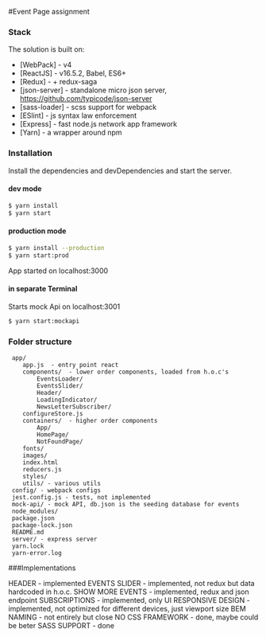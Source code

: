 #Event Page assignment

### Stack

The solution is built on:
* [WebPack] - v4
* [ReactJS] - v16.5.2, Babel, ES6+
* [Redux] - + redux-saga
* [json-server] - standalone micro json server, https://github.com/typicode/json-server
* [sass-loader] - scss support for webpack
* [ESlint] - js syntax law enforcement
* [Express] - fast node.js network app framework
* [Yarn] - a wrapper around npm

### Installation
Install the dependencies and devDependencies and start the server.

#### dev mode
```sh
$ yarn install
$ yarn start
```

#### production mode
```sh
$ yarn install --production
$ yarn start:prod
```
App started on localhost:3000

#### in separate Terminal
Starts mock Api on localhost:3001
```sh
$ yarn start:mockapi
```

### Folder structure
```
 app/
    app.js  - entry point react
    components/  - lower order components, loaded from h.o.c's
        EventsLoader/
        EventsSlider/
        Header/
        LoadingIndicator/
        NewsLetterSubscriber/
    configureStore.js
    containers/  - higher order components
        App/
        HomePage/
        NotFoundPage/
    fonts/
    images/
    index.html
    reducers.js
    styles/
    utils/ - various utils
 config/ - webpack configs
 jest.config.js - tests, not implemented
 mock-api/ - mock API, db.json is the seeding database for events
 node_modules/
 package.json
 package-lock.json
 README.md
 server/ - express server
 yarn.lock
 yarn-error.log
 ```

 ###Implementations

 HEADER - implemented
 EVENTS SLIDER - implemented, not redux but data hardcoded in h.o.c.
 SHOW MORE EVENTS - implemented, redux and json endpoint
 SUBSCRIPTIONS - implemented, only UI
 RESPONSIVE DESIGN - implemented, not optimized for different devices, just viewport size
 BEM NAMING - not entirely but close
 NO CSS FRAMEWORK - done, maybe could be beter
 SASS SUPPORT - done
